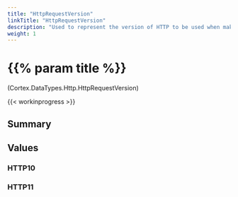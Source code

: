 ```yaml
---
title: "HttpRequestVersion"
linkTitle: "HttpRequestVersion"
description: "Used to represent the version of HTTP to be used when making an HTTP request."
weight: 1
---
```


# {{% param title %}}

<p class="namespace">(Cortex.DataTypes.Http.HttpRequestVersion)</p>

{{< workinprogress >}}

## Summary

## Values

### HTTP10

### HTTP11
